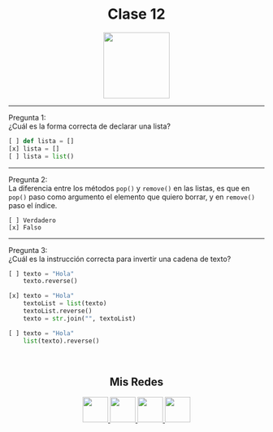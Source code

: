 <h1 align="center">Clase 12</h1>

<p align="center">
<img height=130px src="https://i.ibb.co/BL0pJF8/Polo.png"/>
</p>

-----------------------------------------------------------
Pregunta 1: <br>
¿Cuál es la forma correcta de declarar una lista?
```python
[ ] def lista = []
[x] lista = []
[ ] lista = list()
```
-----------------------------------------------------------
Pregunta 2: <br>
La diferencia entre los métodos ```pop()``` y ```remove()``` en las listas, es que en ```pop()``` paso como argumento el elemento que quiero borrar, y en ```remove()``` paso el índice.
```
[ ] Verdadero
[x] Falso
```

-----------------------------------------------------------
Pregunta 3: <br>
¿Cuál es la instrucción correcta para invertir una cadena de texto?
```python
[ ] texto = "Hola"
    texto.reverse()

[x] texto = "Hola"
    textoList = list(texto)
    textoList.reverse()
    texto = str.join("", textoList)

[ ] texto = "Hola"
	list(texto).reverse()
```


<br>
<center>

<h2 align="center"> Mis Redes </h2>
<p  align="center">
<a href="https://www.linkedin.com/in/facundo-n-dubois-08b251184/" target="_blank">
  <img src="https://i.ibb.co/7VZQrXx/link.png" height=50px>
</a>
<a href="https://www.instagram.com/duboisfacu/" target="_blank">
  <img src="https://i.ibb.co/stNqbkw/ig.png" height=50px>
</a>
<a href="https://www.reddit.com/user/Stackden" target="_blank">
<img src="https://i.ibb.co/4T7YM0V/reddit.png" height=50px>
</a>
<a href="https://twitter.com/duboisfacu" target="_blank">
<img src="https://i.ibb.co/PxrxjS2/twitter.png" height=50px>
</a>
  </p>
</center>
